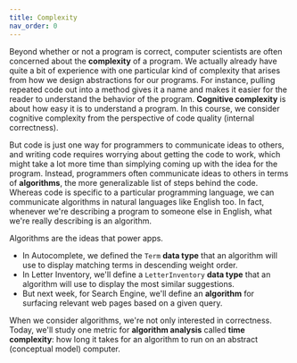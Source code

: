 ```yaml
---
title: Complexity
nav_order: 0
---
```


Beyond whether or not a program is correct, computer scientists are often concerned about the **complexity** of a program. We actually already have quite a bit of experience with one particular kind of complexity that arises from how we design abstractions for our programs. For instance, pulling repeated code out into a method gives it a name and makes it easier for the reader to understand the behavior of the program. **Cognitive complexity** is about how easy it is to understand a program. In this course, we consider cognitive complexity from the perspective of code quality (internal correctness).

But code is just one way for programmers to communicate ideas to others, and writing code requires worrying about getting the code to work, which might take a lot more time than simplying coming up with the idea for the program. Instead, programmers often communicate ideas to others in terms of **algorithms**, the more generalizable list of steps behind the code. Whereas code is specific to a particular programming language, we can communicate algorithms in natural languages like English too. In fact, whenever we're describing a program to someone else in English, what we're really describing is an algorithm.

Algorithms are the ideas that power apps.

- In Autocomplete, we defined the `Term` **data type** that an algorithm will use to display matching terms in descending weight order.
- In Letter Inventory, we'll define a `LetterInventory` **data type** that an algorithm will use to display the most similar suggestions.
- But next week, for Search Engine, we'll define an **algorithm** for surfacing relevant web pages based on a given query.

When we consider algorithms, we're not only interested in correctness. Today, we'll study one metric for **algorithm analysis** called **time complexity**: how long it takes for an algorithm to run on an abstract (conceptual model) computer.
